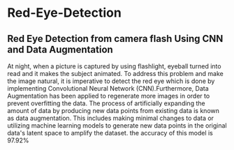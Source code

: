 # Red-Eye-Detection
## Red Eye Detection from camera flash Using CNN and Data Augmentation

At night, when a picture is captured by using flashlight, eyeball turned into read and it makes
the subject animated. To address this problem and make the image natural, it is imperative to
detect the red eye which is done by implementing Convolutional Neural Network (CNN).Furthermore,
Data Augmentation has been applied to regenerate more images in order to prevent overfitting the 
data. The process of artificially expanding the amount of data by producing new data points
from existing data is known as data augmentation. This includes making minimal changes
to data or utilizing machine learning models to generate new data points in the original data's
latent space to amplify the dataset. the accuracy of this model is 97.92%
